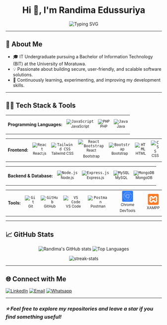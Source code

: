 <h1 align="center">Hi 👋, I'm Randima Edussuriya</h1>

<p align="center">
  <img src="https://readme-typing-svg.herokuapp.com?font=Fira+Code&size=26&duration=3000&pause=1000&color=00FFFF&center=true&vCenter=true&width=500&lines=Full+Stack+Web+Developer;MERN+Stack+%7C+MySQL;Problem+Solver+%7C+AI+Enthusiast+" alt="Typing SVG" />
</p>

---

## 🚀 About Me

- 🎓 IT Undergraduate pursuing a Bachelor of Information Technology (BIT) at the University of Moratuwa.  
- 💡 Passionate about building secure, user-friendly, and scalable software solutions.  
- 🚀 Continuously learning, experimenting, and improving my development skills.


---

## 👨‍💻 Tech Stack & Tools

<table>
  <tr>
    <td><h4>Programming Languages:</h4></td>
    <td align="center">
        <code><img width="35" src="https://cdn.jsdelivr.net/gh/devicons/devicon@latest/icons/javascript/javascript-original.svg" alt="JavaScript" title="JavaScript"/></code><br/>
        <sup>JavaScript</sup>
    </td>
    <td align="center">
        <code><img width="35" src="https://cdn.jsdelivr.net/gh/devicons/devicon@latest/icons/php/php-original.svg" alt="PHP" title="PHP"/></code><br/>
        <sup>PHP</sup>
    </td>
    <td align="center">
        <code><img width="35" src="https://cdn.jsdelivr.net/gh/devicons/devicon@latest/icons/java/java-original.svg" alt="Java" title="Java"/></code><br/>
        <sup>Java</sup>
    </td>
  </tr>
</table>

<table>
  <tr>
    <td><h4>Frontend:</h4></td>
    <td align="center">
        <code><img width="35" src="https://cdn.jsdelivr.net/gh/devicons/devicon@latest/icons/react/react-original.svg" alt="React" title="React"/></code><br/>
        <sup>React.js</sup>
    </td>
    <td align="center">
        <code><img width="35" src="https://cdn.jsdelivr.net/gh/devicons/devicon@latest/icons/tailwindcss/tailwindcss-original.svg" alt="Tailwind CSS" title="Tailwind CSS"/></code><br/>
        <sup>Tailwind CSS</sup>
    </td>
    <td align="center">
        <code><img width="35" src="https://cdn.jsdelivr.net/gh/devicons/devicon@latest/icons/reactbootstrap/reactbootstrap-original.svg" alt="React Bootstrap" title="React Bootstrap"/></code><br/>
        <sup>React Bootstrap</sup>
    </td>
    <td align="center">
        <code><img width="35" src="https://cdn.jsdelivr.net/gh/devicons/devicon@latest/icons/bootstrap/bootstrap-original.svg" alt="Bootstrap" title="Bootstrap"/></code><br/>
        <sup>Bootstrap</sup>
    </td>
    <td align="center">
        <code><img width="35" src="https://cdn.jsdelivr.net/gh/devicons/devicon@latest/icons/html5/html5-original.svg" alt="HTML" title="HTML"/></code><br/>
        <sup>HTML</sup>
    </td>
    <td align="center">
        <code><img width="35" src="https://cdn.jsdelivr.net/gh/devicons/devicon@latest/icons/css3/css3-original.svg" alt="CSS" title="CSS"/></code><br/>
        <sup>CSS</sup>
    </td>
  </tr>
</table>

<table>
  <tr>
    <td><h4>Backend & Database:</h4></td>
    <td align="center">
        <code><img width="35" src="https://www.vectorlogo.zone/logos/nodejs/nodejs-icon.svg" alt="Node.js" title="Node.js"/></code><br/>
        <sup>Node.js</sup>
    </td>
    <td align="center">
        <code><img width="35" src="https://skillicons.dev/icons?i=express" alt="Express.js" title="Express.js"/></code><br/>
        <sup>Express.js</sup>
        <td align="center">
        <code><img width="35" src="https://skillicons.dev/icons?i=mysql" alt="MySQL" title="MySQL"/></code><br/>
        <sup>MySQL</sup>
    </td>
    <td align="center">
        <code><img width="35" src="https://cdn.jsdelivr.net/gh/devicons/devicon@latest/icons/mongodb/mongodb-original.svg" alt="MongoDB" title="MongoDB"/></code><br/>
        <sup>MongoDB</sup>
    </td>
    </td>
  </tr>
</table>

<table>
  <tr>
    <td><h4>Tools:</h4></td>
    <td align="center">
        <code><img width="35" src="https://cdn.jsdelivr.net/gh/devicons/devicon@latest/icons/git/git-original.svg" alt="Git" title="Git"/></code><br/>
        <sup>Git</sup>
    </td>
    <td align="center">
        <code><img width="35" src="https://skillicons.dev/icons?i=github" alt="GitHub" title="GitHub"/></code><br/>
        <sup>GitHub</sup>
    </td>
    <td align="center">
        <code><img width="35" src="https://cdn.jsdelivr.net/gh/devicons/devicon@latest/icons/vscode/vscode-original.svg" alt="VS Code" title="VS Code"/></code><br/>
        <sup>VS Code</sup>
    </td>
    <td align="center">
        <code><img width="35" src="https://cdn.jsdelivr.net/gh/devicons/devicon@latest/icons/postman/postman-original.svg" alt="Postman" title="Postman"/></code><br/>
        <sup>Postman</sup>
    </td>
    <td align="center">
        <code><img width="35" src="./assets/chrome-devtools.svg" alt="Chrome DevTools" title="Chrome DevTools"/></code><br/>
        <sup>Chrome DevTools</sup>
    </td>
    <td align="center">
        <code><img width="35" src="./assets/xampp.svg" alt="XAMPP" title="XAMPP"/></code><br/>
        <sup>XAMPP</sup>
    </td>
  </tr>
</table>

---

## 📈 GitHub Stats

<p align="center">
  <img src="https://github-readme-stats.vercel.app/api?username=randima-edussuriya&show_icons=true&theme=dark&hide_border=true&border_radius=10&icon_color=00FFFF&hide_title=true&custom_title=My+GitHub+Stats&text_color=cccccc&ring_color=00ffff" alt="Randima's GitHub stats" />
  <img src="https://github-readme-stats.vercel.app/api/top-langs/?username=randima-edussuriya&layout=compact&theme=dark&hide_border=true&&border_radius=10&text_color=cccccc&title_color=cccccc&&langs_count=8" alt="Top Languages" />
</p>

<p align="center">
  <img src="https://github-readme-streak-stats.herokuapp.com/?user=randima-edussuriya&theme=dark&hide_border=true&border_radius=10&fire=00FFFF&text_color=cccccc&dates=cccccc&sideNums=00ffff" alt="streak-stats"/>
</p>

---

## 🌐 Connect with Me

[![LinkedIn](https://img.shields.io/badge/LinkedIn-0077B5?style=for-the-badge&logo=linkedin&logoColor=ffffff)](https://www.linkedin.com/in/randima-edussuriya/)
[![Email](https://img.shields.io/badge/Email-EA4335?style=for-the-badge&logo=gmail&logoColor=ffffff)](mailto:d.randima.edussuriya@gmail.com)
[![Whatsapp](https://img.shields.io/badge/Whatsapp-25D366?style=for-the-badge&logo=whatsapp&logoColor=ffffff)](https://wa.me/94712179248)

---

### _⭐️ Feel free to explore my repositories and leave a star if you find something useful!_